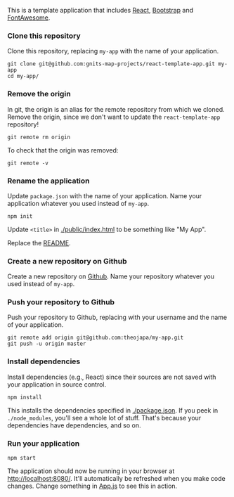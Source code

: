 This is a template application that includes [React](https://facebook.github.io/react/), [Bootstrap](http://getbootstrap.com) and [FontAwesome](http://fontawesome.io/icons/).

### Clone this repository

Clone this repository, replacing `my-app` with the name of your application.

```
git clone git@github.com:gnits-map-projects/react-template-app.git my-app
cd my-app/
```

### Remove the origin

In git, the origin is an alias for the remote repository from which we cloned. Remove the origin, since we don't want to update the `react-template-app` repository!

```
git remote rm origin
```

To check that the origin was removed:

```
git remote -v
```

### Rename the application

Update `package.json` with the name of your application. Name your application whatever you used instead of `my-app`.

```
npm init
```

Update `<title>` in [./public/index.html](./public/index.html) to be something like "My App".

Replace the [README](./README.md).

### Create a new repository on Github

Create a new repository on [Github](https://github.com/new). Name your repository whatever you used instead of `my-app`.

### Push your repository to Github

Push your repository to Github, replacing with your username and the name of your application.

```
git remote add origin git@github.com:theojapa/my-app.git
git push -u origin master
```

### Install dependencies

Install dependencies (e.g., React) since their sources are not saved with your application in source control.

```
npm install
```

This installs the dependencies specified in [./package.json](./package.json). If you peek in `./node_modules`, you'll see a whole lot of stuff. That's because your dependencies have dependencies, and so on.

### Run your application

```
npm start
```

The application should now be running in your browser at [http://localhost:8080/](http://localhost:8080/). It'll automatically be refreshed when you make code changes. Change something in [App.js](./src/App.js) to see this in action.
